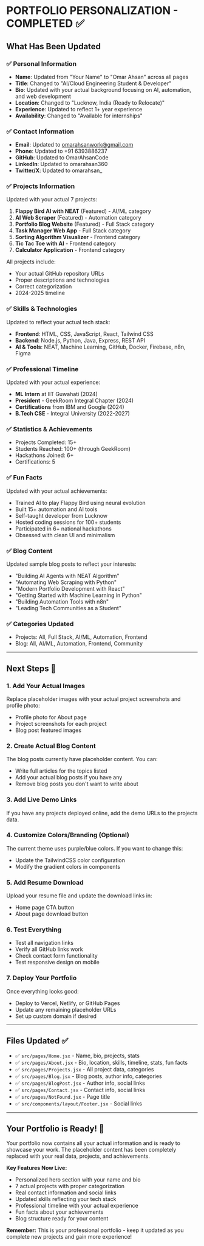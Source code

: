 # PORTFOLIO PERSONALIZATION - COMPLETED ✅

## What Has Been Updated

### ✅ Personal Information
- **Name**: Updated from "Your Name" to "Omar Ahsan" across all pages
- **Title**: Changed to "AI/Cloud Engineering Student & Developer"
- **Bio**: Updated with your actual background focusing on AI, automation, and web development
- **Location**: Changed to "Lucknow, India (Ready to Relocate)"
- **Experience**: Updated to reflect 1+ year experience
- **Availability**: Changed to "Available for internships"

### ✅ Contact Information
- **Email**: Updated to omarahsanwork@gmail.com
- **Phone**: Updated to +91 6393886237
- **GitHub**: Updated to OmarAhsanCode
- **LinkedIn**: Updated to omarahsan360
- **Twitter/X**: Updated to omarahsan_

### ✅ Projects Information
Updated with your actual 7 projects:
1. **Flappy Bird AI with NEAT** (Featured) - AI/ML category
2. **AI Web Scraper** (Featured) - Automation category
3. **Portfolio Blog Website** (Featured) - Full Stack category
4. **Task Manager Web App** - Full Stack category
5. **Sorting Algorithm Visualizer** - Frontend category
6. **Tic Tac Toe with AI** - Frontend category
7. **Calculator Application** - Frontend category

All projects include:
- Your actual GitHub repository URLs
- Proper descriptions and technologies
- Correct categorization
- 2024-2025 timeline

### ✅ Skills & Technologies
Updated to reflect your actual tech stack:
- **Frontend**: HTML, CSS, JavaScript, React, Tailwind CSS
- **Backend**: Node.js, Python, Java, Express, REST API
- **AI & Tools**: NEAT, Machine Learning, GitHub, Docker, Firebase, n8n, Figma

### ✅ Professional Timeline
Updated with your actual experience:
- **ML Intern** at IIT Guwahati (2024)
- **President** - GeekRoom Integral Chapter (2024)
- **Certifications** from IBM and Google (2024)
- **B.Tech CSE** - Integral University (2022-2027)

### ✅ Statistics & Achievements
- Projects Completed: 15+
- Students Reached: 100+ (through GeekRoom)
- Hackathons Joined: 6+
- Certifications: 5

### ✅ Fun Facts
Updated with your actual achievements:
- Trained AI to play Flappy Bird using neural evolution
- Built 15+ automation and AI tools
- Self-taught developer from Lucknow
- Hosted coding sessions for 100+ students
- Participated in 6+ national hackathons
- Obsessed with clean UI and minimalism

### ✅ Blog Content
Updated sample blog posts to reflect your interests:
- "Building AI Agents with NEAT Algorithm"
- "Automating Web Scraping with Python"
- "Modern Portfolio Development with React"
- "Getting Started with Machine Learning in Python"
- "Building Automation Tools with n8n"
- "Leading Tech Communities as a Student"

### ✅ Categories Updated
- Projects: All, Full Stack, AI/ML, Automation, Frontend
- Blog: All, AI/ML, Automation, Frontend, Community

---

## Next Steps 🚀

### 1. **Add Your Actual Images**
Replace placeholder images with your actual project screenshots and profile photo:
- Profile photo for About page
- Project screenshots for each project
- Blog post featured images

### 2. **Create Actual Blog Content**
The blog posts currently have placeholder content. You can:
- Write full articles for the topics listed
- Add your actual blog posts if you have any
- Remove blog posts you don't want to write about

### 3. **Add Live Demo Links**
If you have any projects deployed online, add the demo URLs to the projects data.

### 4. **Customize Colors/Branding** (Optional)
The current theme uses purple/blue colors. If you want to change this:
- Update the TailwindCSS color configuration
- Modify the gradient colors in components

### 5. **Add Resume Download**
Upload your resume file and update the download links in:
- Home page CTA button
- About page download button

### 6. **Test Everything**
- Test all navigation links
- Verify all GitHub links work
- Check contact form functionality
- Test responsive design on mobile

### 7. **Deploy Your Portfolio**
Once everything looks good:
- Deploy to Vercel, Netlify, or GitHub Pages
- Update any remaining placeholder URLs
- Set up custom domain if desired

---

## Files Updated ✅

- ✅ `src/pages/Home.jsx` - Name, bio, projects, stats
- ✅ `src/pages/About.jsx` - Bio, location, skills, timeline, stats, fun facts
- ✅ `src/pages/Projects.jsx` - All project data, categories
- ✅ `src/pages/Blog.jsx` - Blog posts, author info, categories
- ✅ `src/pages/BlogPost.jsx` - Author info, social links
- ✅ `src/pages/Contact.jsx` - Contact info, social links
- ✅ `src/pages/NotFound.jsx` - Page title
- ✅ `src/components/layout/Footer.jsx` - Social links

---

## Your Portfolio is Ready! 🎉

Your portfolio now contains all your actual information and is ready to showcase your work. The placeholder content has been completely replaced with your real data, projects, and achievements.

**Key Features Now Live:**
- Personalized hero section with your name and bio
- 7 actual projects with proper categorization
- Real contact information and social links
- Updated skills reflecting your tech stack
- Professional timeline with your actual experience
- Fun facts about your achievements
- Blog structure ready for your content

**Remember:** This is your professional portfolio - keep it updated as you complete new projects and gain more experience!
